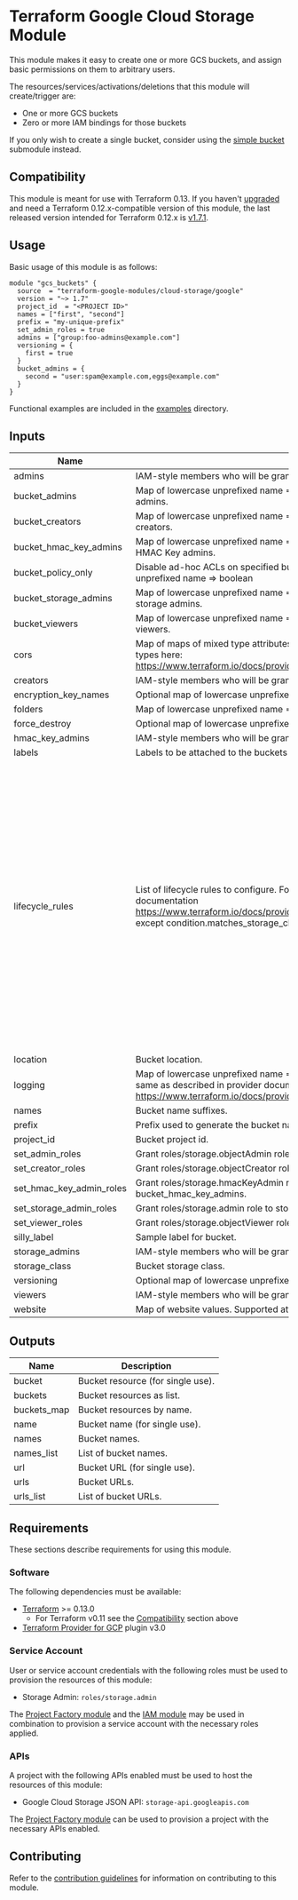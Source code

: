 # Terraform Google Cloud Storage Module

This module makes it easy to create one or more GCS buckets, and assign basic permissions on them to arbitrary users.

The resources/services/activations/deletions that this module will create/trigger are:

- One or more GCS buckets
- Zero or more IAM bindings for those buckets

If you only wish to create a single bucket, consider using the
[simple bucket](modules/simple_bucket) submodule instead.

## Compatibility
This module is meant for use with Terraform 0.13. If you haven't
[upgraded](https://www.terraform.io/upgrade-guides/0-13.html) and need a Terraform
0.12.x-compatible version of this module, the last released version
intended for Terraform 0.12.x is [v1.7.1](https://registry.terraform.io/modules/terraform-google-modules/-cloud-storage/google/v1.7.1).

## Usage

Basic usage of this module is as follows:

```hcl
module "gcs_buckets" {
  source  = "terraform-google-modules/cloud-storage/google"
  version = "~> 1.7"
  project_id  = "<PROJECT ID>"
  names = ["first", "second"]
  prefix = "my-unique-prefix"
  set_admin_roles = true
  admins = ["group:foo-admins@example.com"]
  versioning = {
    first = true
  }
  bucket_admins = {
    second = "user:spam@example.com,eggs@example.com"
  }
}
```

Functional examples are included in the
[examples](./examples/) directory.

<!-- BEGINNING OF PRE-COMMIT-TERRAFORM DOCS HOOK -->
## Inputs

| Name | Description | Type | Default | Required |
|------|-------------|------|---------|:--------:|
| admins | IAM-style members who will be granted roles/storage.objectAdmin on all buckets. | `list(string)` | `[]` | no |
| bucket\_admins | Map of lowercase unprefixed name => comma-delimited IAM-style per-bucket admins. | `map(string)` | `{}` | no |
| bucket\_creators | Map of lowercase unprefixed name => comma-delimited IAM-style per-bucket creators. | `map(string)` | `{}` | no |
| bucket\_hmac\_key\_admins | Map of lowercase unprefixed name => comma-delimited IAM-style per-bucket HMAC Key admins. | `map(string)` | `{}` | no |
| bucket\_policy\_only | Disable ad-hoc ACLs on specified buckets. Defaults to true. Map of lowercase unprefixed name => boolean | `map(bool)` | `{}` | no |
| bucket\_storage\_admins | Map of lowercase unprefixed name => comma-delimited IAM-style per-bucket storage admins. | `map(string)` | `{}` | no |
| bucket\_viewers | Map of lowercase unprefixed name => comma-delimited IAM-style per-bucket viewers. | `map(string)` | `{}` | no |
| cors | Map of maps of mixed type attributes for CORS values. See appropriate attribute types here: https://www.terraform.io/docs/providers/google/r/storage_bucket.html#cors | `any` | `{}` | no |
| creators | IAM-style members who will be granted roles/storage.objectCreators on all buckets. | `list(string)` | `[]` | no |
| encryption\_key\_names | Optional map of lowercase unprefixed name => string, empty strings are ignored. | `map(string)` | `{}` | no |
| folders | Map of lowercase unprefixed name => list of top level folder objects. | `map(list(string))` | `{}` | no |
| force\_destroy | Optional map of lowercase unprefixed name => boolean, defaults to false. | `map(bool)` | `{}` | no |
| hmac\_key\_admins | IAM-style members who will be granted roles/storage.hmacKeyAdmin on all buckets. | `list(string)` | `[]` | no |
| labels | Labels to be attached to the buckets | `map(string)` | `{}` | no |
| lifecycle\_rules | List of lifecycle rules to configure. Format is the same as described in provider documentation https://www.terraform.io/docs/providers/google/r/storage_bucket.html#lifecycle_rule except condition.matches\_storage\_class should be a comma delimited string. | <pre>set(object({<br>    # Object with keys:<br>    # - type - The type of the action of this Lifecycle Rule. Supported values: Delete and SetStorageClass.<br>    # - storage_class - (Required if action type is SetStorageClass) The target Storage Class of objects affected by this Lifecycle Rule.<br>    action = map(string)<br><br>    # Object with keys:<br>    # - age - (Optional) Minimum age of an object in days to satisfy this condition.<br>    # - created_before - (Optional) Creation date of an object in RFC 3339 (e.g. 2017-06-13) to satisfy this condition.<br>    # - with_state - (Optional) Match to live and/or archived objects. Supported values include: "LIVE", "ARCHIVED", "ANY".<br>    # - matches_storage_class - (Optional) Comma delimited string for storage class of objects to satisfy this condition. Supported values include: MULTI_REGIONAL, REGIONAL, NEARLINE, COLDLINE, STANDARD, DURABLE_REDUCED_AVAILABILITY.<br>    # - num_newer_versions - (Optional) Relevant only for versioned objects. The number of newer versions of an object to satisfy this condition.<br>    # - days_since_custom_time - (Optional) The number of days from the Custom-Time metadata attribute after which this condition becomes true.<br>    condition = map(string)<br>  }))</pre> | `[]` | no |
| location | Bucket location. | `string` | `"EU"` | no |
| logging | Map of lowercase unprefixed name => bucket logging config object. Format is the same as described in provider documentation https://www.terraform.io/docs/providers/google/r/storage_bucket.html#logging | `any` | `{}` | no |
| names | Bucket name suffixes. | `list(string)` | n/a | yes |
| prefix | Prefix used to generate the bucket name. | `string` | n/a | yes |
| project\_id | Bucket project id. | `string` | n/a | yes |
| set\_admin\_roles | Grant roles/storage.objectAdmin role to admins and bucket\_admins. | `bool` | `false` | no |
| set\_creator\_roles | Grant roles/storage.objectCreator role to creators and bucket\_creators. | `bool` | `false` | no |
| set\_hmac\_key\_admin\_roles | Grant roles/storage.hmacKeyAdmin role to hmac\_key\_admins and bucket\_hmac\_key\_admins. | `bool` | `false` | no |
| set\_storage\_admin\_roles | Grant roles/storage.admin role to storage\_admins and bucket\_storage\_admins. | `bool` | `false` | no |
| set\_viewer\_roles | Grant roles/storage.objectViewer role to viewers and bucket\_viewers. | `bool` | `false` | no |
| silly\_label | Sample label for bucket. | `string` | n/a | yes |
| storage\_admins | IAM-style members who will be granted roles/storage.admin on all buckets. | `list(string)` | `[]` | no |
| storage\_class | Bucket storage class. | `string` | `"MULTI_REGIONAL"` | no |
| versioning | Optional map of lowercase unprefixed name => boolean, defaults to false. | `map(bool)` | `{}` | no |
| viewers | IAM-style members who will be granted roles/storage.objectViewer on all buckets. | `list(string)` | `[]` | no |
| website | Map of website values. Supported attributes: main\_page\_suffix, not\_found\_page | `any` | `{}` | no |

## Outputs

| Name | Description |
|------|-------------|
| bucket | Bucket resource (for single use). |
| buckets | Bucket resources as list. |
| buckets\_map | Bucket resources by name. |
| name | Bucket name (for single use). |
| names | Bucket names. |
| names\_list | List of bucket names. |
| url | Bucket URL (for single use). |
| urls | Bucket URLs. |
| urls\_list | List of bucket URLs. |

<!-- END OF PRE-COMMIT-TERRAFORM DOCS HOOK -->

## Requirements

These sections describe requirements for using this module.

### Software

The following dependencies must be available:

- [Terraform](https://www.terraform.io/downloads.html) >= 0.13.0
  - For Terraform v0.11 see the [Compatibility](#compatibility) section above
- [Terraform Provider for GCP][terraform-provider-gcp] plugin v3.0

### Service Account

User or service account credentials with the following roles must be used to provision the resources of this module:

- Storage Admin: `roles/storage.admin`

The [Project Factory module][project-factory-module] and the
[IAM module][iam-module] may be used in combination to provision a
service account with the necessary roles applied.

### APIs

A project with the following APIs enabled must be used to host the
resources of this module:

- Google Cloud Storage JSON API: `storage-api.googleapis.com`

The [Project Factory module][project-factory-module] can be used to
provision a project with the necessary APIs enabled.

## Contributing

Refer to the [contribution guidelines](./CONTRIBUTING.md) for
information on contributing to this module.

[iam-module]: https://registry.terraform.io/modules/terraform-google-modules/iam/google
[project-factory-module]: https://registry.terraform.io/modules/terraform-google-modules/project-factory/google
[terraform-provider-gcp]: https://www.terraform.io/docs/providers/google/index.html
[terraform]: https://www.terraform.io/downloads.html
